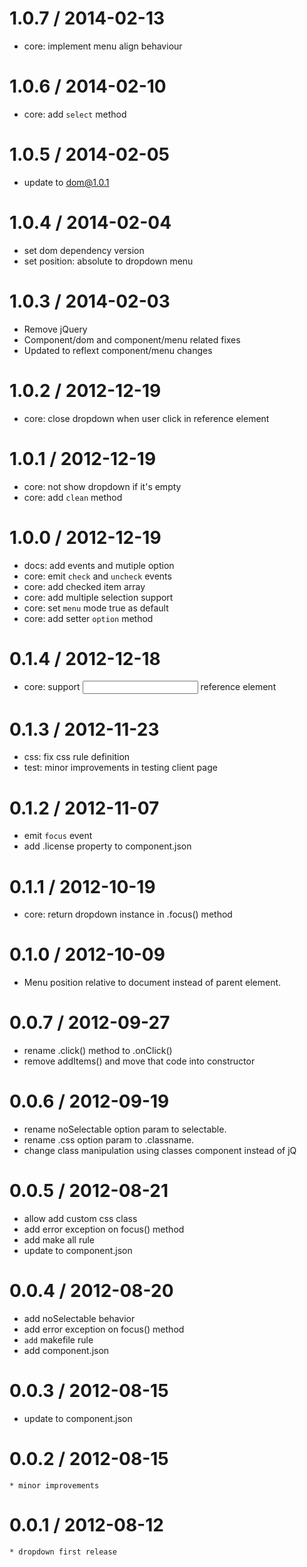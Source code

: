 
1.0.7 / 2014-02-13 
==================

  * core: implement menu align behaviour

1.0.6 / 2014-02-10 
==================

  * core: add `select` method

1.0.5 / 2014-02-05 
==================

  * update to dom@1.0.1

1.0.4 / 2014-02-04 
==================

  * set dom dependency version
  * set position: absolute to dropdown menu

1.0.3 / 2014-02-03 
==================

  * Remove jQuery
  * Component/dom and component/menu related fixes
  * Updated to reflext component/menu changes

1.0.2 / 2012-12-19 
==================

  * core: close dropdown when user click in reference element

1.0.1 / 2012-12-19 
==================

  * core: not show dropdown if it's empty
  * core: add `clean` method

1.0.0 / 2012-12-19 
==================

  * docs: add events and mutiple option
  * core: emit `check` and `uncheck` events
  * core: add checked item array
  * core: add multiple selection support
  * core: set `menu` mode true as default
  * core: add setter `option` method

0.1.4 / 2012-12-18 
==================

  * core: support <input> reference element

0.1.3 / 2012-11-23 
==================

  * css: fix css rule definition
  * test: minor improvements in testing client page

0.1.2 / 2012-11-07 
==================

  * emit `focus` event
  * add .license property to component.json

0.1.1 / 2012-10-19 
==================

  * core: return dropdown instance in .focus() method

0.1.0 / 2012-10-09 
==================

  * Menu position relative to document instead of parent element.

0.0.7 / 2012-09-27 
==================

  * rename .click() method to .onClick()
  * remove addItems() and move that code into constructor

0.0.6 / 2012-09-19 
==================

  * rename noSelectable option param to selectable.
  * rename .css option param to .classname.
  * change class manipulation using classes component instead of jQ

0.0.5 / 2012-08-21 
==================

  * allow add custom css class
  * add error exception on focus() method
  * add  make all rule
  * update to component.json

0.0.4 / 2012-08-20 
==================

  * add noSelectable behavior
  * add error exception on focus() method
  * `add` makefile rule
  * add component.json

0.0.3 / 2012-08-15 
==================

  * update to component.json

0.0.2 / 2012-08-15 
==================

    * minor improvements

0.0.1 / 2012-08-12 
==================

    * dropdown first release
